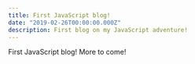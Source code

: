 ```yaml
---
title: First JavaScript blog!
date: "2019-02-26T00:00:00.000Z"
description: First blog on my JavaScript adventure!
---
```


First JavaScript blog! More to come!